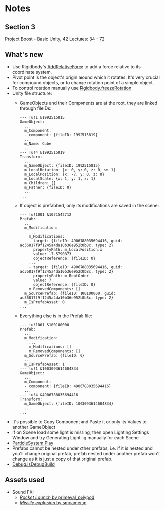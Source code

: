 # Notes
## Section 3
Project Boost - Basic Unity, 42 Lectures: [34](https://www.udemy.com/unitycourse2/learn/v4/t/lecture/8243746) - [72](https://www.udemy.com/unitycourse2/learn/v4/t/lecture/8406448)

## What's new
- Use Rigidbody's [AddRelativeForce](https://docs.unity3d.com/ScriptReference/Rigidbody.AddRelativeForce.html) to add a force relative to its coordinate system.
- Pivot point is the object's origin around which it rotates. It's very crucial for compound objects, or to change rotation point of a simple object.
- To control rotation manually use [Rigidbody.freezeRotation](https://docs.unity3d.com/ScriptReference/Rigidbody-freezeRotation.html)
- Unity file structure:
  - GameObjects and their Components are at the root, they are linked through fileIDs:

        --- !u!1 &1992515815
        GameObject:
          ...
          m_Component:
          - component: {fileID: 1992515819}
          ...
          m_Name: Cube
          ...
        --- !u!4 &1992515819
        Transform:
          ...
          m_GameObject: {fileID: 1992515815}
          m_LocalRotation: {x: 0, y: 0, z: 0, w: 1}
          m_LocalPosition: {x: -7, y: 0, z: 8}
          m_LocalScale: {x: 1, y: 1, z: 1}
          m_Children: []
          m_Father: {fileID: 0}
          ...
        ...
  - If object is prefabbed, only its modifications are saved in the scene:

        --- !u!1001 &1071542712
        Prefab:
          ...
          m_Modification:
            ...
            m_Modifications:
            - target: {fileID: 4906788035694416, guid: ac36817f9f1245a4da10b36e952b0b8c, type: 2}
              propertyPath: m_LocalPosition.x
              value: -7.5790873
              objectReference: {fileID: 0}
            ...
            - target: {fileID: 4906788035694416, guid: ac36817f9f1245a4da10b36e952b0b8c, type: 2}
              propertyPath: m_RootOrder
              value: 7
              objectReference: {fileID: 0}
            m_RemovedComponents: []
          m_SourcePrefab: {fileID: 100100000, guid: ac36817f9f1245a4da10b36e952b0b8c, type: 2}
          m_IsPrefabAsset: 0
        ...
  - Everything else is in the Prefab file:

        --- !u!1001 &100100000
        Prefab:
          ...
          m_Modification:
            ...
            m_Modifications: []
            m_RemovedComponents: []
          m_SourcePrefab: {fileID: 0}
          ...
          m_IsPrefabAsset: 1
        --- !u!1 &1003093614604834
        GameObject:
          ...
          m_Component:
          - component: {fileID: 4906788035694416}
          ...
        --- !u!4 &4906788035694416
        Transform:
          m_GameObject: {fileID: 1003093614604834}
          ...
        ...
- It's possible to Copy Component and Paste it or only its Values to another GameObject
- If on Scene load some light is missing, then open Lighting Settings Window and try Generating Lighting manually for each Scene
- [ParticleSystem.Play](https://docs.unity3d.com/ScriptReference/ParticleSystem.Play.html)
- Prefabs cannot be nested under other prefabs, i.e. if it is nested and you'll change original prefab, prefab nested under another prefab won't change as it is just a copy of that original prefab.
- [Debug.isDebugBuild](https://docs.unity3d.com/ScriptReference/Debug-isDebugBuild.html)

## Assets used
- Sound FX:
  - [_Rocket Launch_ by primeval_polypod](https://freesound.org/people/primeval_polypod/sounds/158894/)
  - [_Missile explosion_ by smcameron](https://freesound.org/people/smcameron/sounds/51467/)
